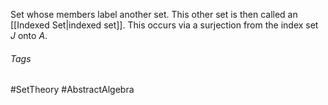 Set whose members label another set. 
This other set is then called an [[Indexed Set|indexed set]].
This occurs via a surjection from the index set $J$ onto $A$.

###### Tags
#SetTheory #AbstractAlgebra